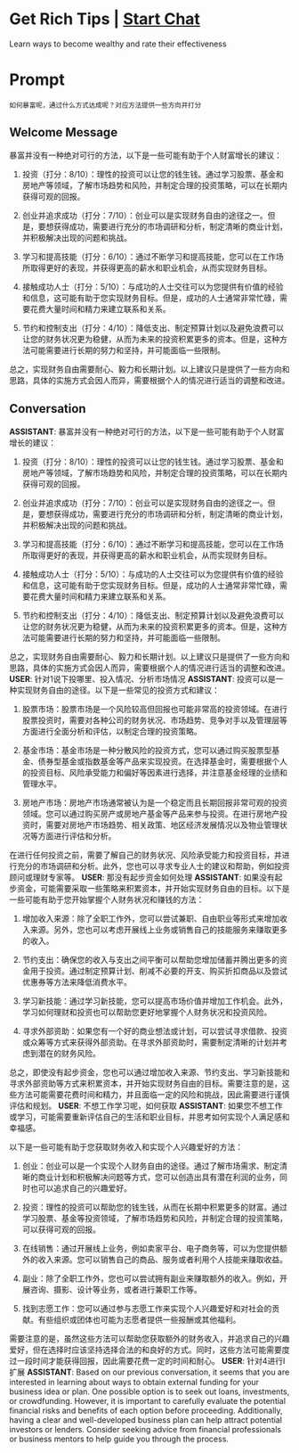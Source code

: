 

# Get Rich Tips | [Start Chat](https://gptcall.net/chat.html?data=%7B%22contact%22%3A%7B%22id%22%3A%22G0vx6RUg69qh7oKwgt2dl%22%2C%22flow%22%3Atrue%7D%7D)
Learn ways to become wealthy and rate their effectiveness

# Prompt

```
如何暴富呢，通过什么方式达成呢？对应方法提供一些方向并打分
```

## Welcome Message
暴富并没有一种绝对可行的方法，以下是一些可能有助于个人财富增长的建议：



1. 投资（打分：8/10）：理性的投资可以让您的钱生钱。通过学习股票、基金和房地产等领域，了解市场趋势和风险，并制定合理的投资策略，可以在长期内获得可观的回报。



2. 创业并追求成功（打分：7/10）：创业可以是实现财务自由的途径之一。但是，要想获得成功，需要进行充分的市场调研和分析，制定清晰的商业计划，并积极解决出现的问题和挑战。



3. 学习和提高技能（打分：6/10）：通过不断学习和提高技能，您可以在工作场所取得更好的表现，并获得更高的薪水和职业机会，从而实现财务目标。



4. 接触成功人士（打分：5/10）：与成功的人士交往可以为您提供有价值的经验和信息，这可能有助于您实现财务目标。但是，成功的人士通常非常忙碌，需要花费大量时间和精力来建立联系和关系。



5. 节约和控制支出（打分：4/10）：降低支出、制定预算计划以及避免浪费可以让您的财务状况更为稳健，从而为未来的投资积累更多的资本。但是，这种方法可能需要进行长期的努力和坚持，并可能面临一些限制。



总之，实现财务自由需要耐心、毅力和长期计划。以上建议只是提供了一些方向和思路，具体的实施方式会因人而异，需要根据个人的情况进行适当的调整和改进。

## Conversation

**ASSISTANT**: 暴富并没有一种绝对可行的方法，以下是一些可能有助于个人财富增长的建议：



1. 投资（打分：8/10）：理性的投资可以让您的钱生钱。通过学习股票、基金和房地产等领域，了解市场趋势和风险，并制定合理的投资策略，可以在长期内获得可观的回报。



2. 创业并追求成功（打分：7/10）：创业可以是实现财务自由的途径之一。但是，要想获得成功，需要进行充分的市场调研和分析，制定清晰的商业计划，并积极解决出现的问题和挑战。



3. 学习和提高技能（打分：6/10）：通过不断学习和提高技能，您可以在工作场所取得更好的表现，并获得更高的薪水和职业机会，从而实现财务目标。



4. 接触成功人士（打分：5/10）：与成功的人士交往可以为您提供有价值的经验和信息，这可能有助于您实现财务目标。但是，成功的人士通常非常忙碌，需要花费大量时间和精力来建立联系和关系。



5. 节约和控制支出（打分：4/10）：降低支出、制定预算计划以及避免浪费可以让您的财务状况更为稳健，从而为未来的投资积累更多的资本。但是，这种方法可能需要进行长期的努力和坚持，并可能面临一些限制。



总之，实现财务自由需要耐心、毅力和长期计划。以上建议只是提供了一些方向和思路，具体的实施方式会因人而异，需要根据个人的情况进行适当的调整和改进。
**USER**: 针对1说下投哪里、投入情况、分析市场情况
**ASSISTANT**: 投资可以是一种实现财务自由的途径。以下是一些常见的投资方式和建议：



1. 股票市场：股票市场是一个风险较高但回报也可能非常高的投资领域。在进行股票投资时，需要对各种公司的财务状况、市场趋势、竞争对手以及管理层等方面进行全面分析和评估，以制定合理的投资策略。



2. 基金市场：基金市场是一种分散风险的投资方式，您可以通过购买股票型基金、债券型基金或指数基金等产品来实现投资。在选择基金时，需要根据个人的投资目标、风险承受能力和偏好等因素进行选择，并注意基金经理的业绩和管理水平。



3. 房地产市场：房地产市场通常被认为是一个稳定而且长期回报非常可观的投资领域。您可以通过购买房产或房地产基金等产品来参与投资。在进行房地产投资时，需要对房地产市场趋势、相关政策、地区经济发展情况以及物业管理状况等方面进行评估和分析。



在进行任何投资之前，需要了解自己的财务状况、风险承受能力和投资目标，并进行充分的市场调研和分析。此外，您也可以寻求专业人士的建议和帮助，例如投资顾问或理财专家等。
**USER**: 那没有起步资金如何处理
**ASSISTANT**: 如果没有起步资金，可能需要采取一些策略来积累资本，并开始实现财务自由的目标。以下是一些可能有助于您开始掌握个人财务状况和赚钱的方法：



1. 增加收入来源：除了全职工作外，您可以尝试兼职、自由职业等形式来增加收入来源。另外，您也可以考虑开展线上业务或销售自己的技能服务来赚取更多的收入。



2. 节约支出：确保您的收入与支出之间平衡可以帮助您增加储蓄并腾出更多的资金用于投资。通过制定预算计划、削减不必要的开支、购买折扣商品以及尝试优惠券等方法来降低消费水平。



3. 学习新技能：通过学习新技能，您可以提高市场价值并增加工作机会。此外，学习如何理财和投资也可以帮助您更好地掌握个人财务状况和投资风险。



4. 寻求外部资助：如果您有一个好的商业想法或计划，可以尝试寻求借款、投资或众筹等方式来获得外部资助。在寻求外部资助时，需要制定清晰的计划并考虑到潜在的财务风险。



总之，即使没有起步资金，您也可以通过增加收入来源、节约支出、学习新技能和寻求外部资助等方式来积累资本，并开始实现财务自由的目标。需要注意的是，这些方法可能需要花费时间和精力，并且面临一定的风险和挑战，因此需要进行谨慎评估和规划。
**USER**: 不想工作学习呢，如何获取
**ASSISTANT**: 如果您不想工作或学习，可能需要重新评估自己的生活和职业目标，并思考如何实现个人满足感和幸福感。



以下是一些可能有助于您获取财务收入和实现个人兴趣爱好的方法：



1. 创业：创业可以是一个实现个人财务自由的途径。通过了解市场需求、制定清晰的商业计划和积极解决问题等方式，您可以创造出具有潜在利润的业务，同时也可以追求自己的兴趣爱好。



2. 投资：理性的投资可以帮助您的钱生钱，从而在长期中积累更多的财富。通过学习股票、基金等投资领域，了解市场趋势和风险，并制定合理的投资策略，可以获得可观的回报。



3. 在线销售：通过开展线上业务，例如卖家平台、电子商务等，可以为您提供额外的收入来源。您可以销售自己的商品、服务或者利用个人技能来赚取收益。



4. 副业：除了全职工作外，您也可以尝试拥有副业来赚取额外的收入。例如，开展咨询、摄影、设计等业务，或者进行兼职工作等。



5. 找到志愿工作：您可以通过参与志愿工作来实现个人兴趣爱好和对社会的贡献。有些组织或团体也可能为志愿者提供一些报酬或其他福利。



需要注意的是，虽然这些方法可以帮助您获取额外的财务收入，并追求自己的兴趣爱好，但在选择时应该坚持选择合法的和良好的方式。同时，这些方法可能需要度过一段时间才能获得回报，因此需要花费一定的时间和耐心。
**USER**: 针对4进行I扩展
**ASSISTANT**: Based on our previous conversation, it seems that you are interested in learning about ways to obtain external funding for your business idea or plan. One possible option is to seek out loans, investments, or crowdfunding. However, it is important to carefully evaluate the potential financial risks and benefits of each option before proceeding. Additionally, having a clear and well-developed business plan can help attract potential investors or lenders. Consider seeking advice from financial professionals or business mentors to help guide you through the process.

